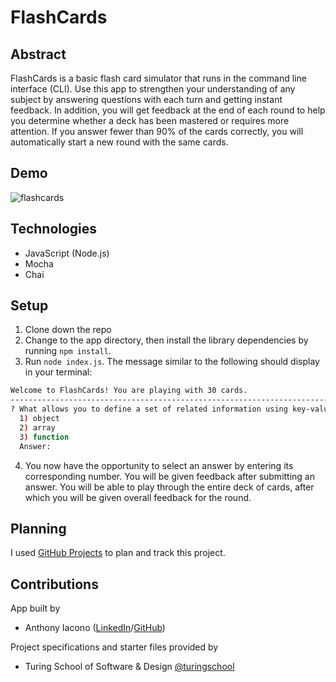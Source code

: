 # FlashCards

## Abstract
FlashCards is a basic flash card simulator that runs in the command line interface (CLI). Use this app to strengthen your understanding of any subject by answering questions with each turn and getting instant feedback. In addition, you will get feedback at the end of each round to help you determine whether a deck has been mastered or requires more attention. If you answer fewer than 90% of the cards correctly, you will automatically start a new round with the same cards.

## Demo
![flashcards](https://user-images.githubusercontent.com/72999840/131070048-e2661c89-48ff-4323-9e42-67a15715f525.gif)

## Technologies
- JavaScript (Node.js)
- Mocha
- Chai

## Setup
1. Clone down the repo 
2. Change to the app directory, then install the library dependencies by running `npm install`.
3. Run `node index.js`. The message similar to the following should display in your terminal: 

```bash
Welcome to FlashCards! You are playing with 30 cards.
-----------------------------------------------------------------------
? What allows you to define a set of related information using key-value pairs?
  1) object
  2) array
  3) function
  Answer:
```
4. You now have the opportunity to select an answer by entering its corresponding number. You will be given feedback after submitting an answer. You will be able to play through the entire deck of cards, after which you will be given overall feedback for the round.

## Planning
I used [GitHub Projects](https://github.com/anthony-iacono/flashcards/projects/2) to plan and track this project.

## Contributions
App built by
- Anthony Iacono ([LinkedIn](https://linkedin.com/in/anthony-iacono)/[GitHub](https://github.com/anthony-iacono))

Project specifications and starter files provided by 
- Turing School of Software & Design [@turingschool](https://github.com/turingschool)
